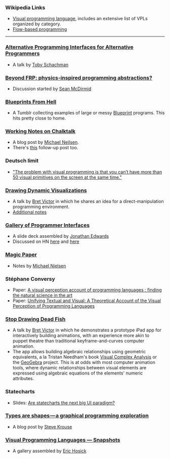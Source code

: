 ### Wikipedia Links
* [Visual programming language](https://en.wikipedia.org/wiki/Visual_programming_language), includes an extensive list of VPLs organized by category.
* [Flow-based programming](https://en.wikipedia.org/wiki/Flow-based_programming)

---

### [Alternative Programming Interfaces for Alternative Programmers](https://vimeo.com/41968528)
* A talk by [Toby Schachman](https://twitter.com/tobiaschneider)


### [Beyond FRP: physics-inspired programming abstractions?](http://lambda-the-ultimate.org/node/2913)
* Discussion started by [Sean McDirmid](https://twitter.com/seanmcdirmid18)


### [Blueprints From Hell](https://blueprintsfromhell.tumblr.com)
* A Tumblr collecting examples of large or messy [Blueprint](implementations.md#blueprint) programs. This hits pretty close to home.


### [Working Notes on Chalktalk](http://cognitivemedium.com/interfaces-1/index.html)
* A blog post by [Michael Neilsen](http://michaelnielsen.org).
* There's [this](http://cognitivemedium.com/magic_paper/index.html) follow-up post too.


### Deutsch limit
* ["The problem with visual programming is that you can’t have more than 50 visual primitives on the screen at the same time."](https://en.wikipedia.org/wiki/Deutsch_limit)


### [Drawing Dynamic Visualizations](https://vimeo.com/66085662)
* A talk by [Bret Victor](worrydream.com) in which he shares an idea for a direct-manipulation programming environment.
* [Additional notes](http://worrydream.com/DrawingDynamicVisualizationsTalkAddendum/)


### [Gallery of Programmer Interfaces](https://docs.google.com/presentation/d/1MD-CgzODFWzdpnYXr8bEgysfDmb8PDV6iCAjH5JIvaI/preview?slide=id.g1da0625f1b_0_92)
* A slide deck assembled by [Jonathan Edwards](https://twitter.com/jonathoda)
* Discussed on HN [here](https://news.ycombinator.com/item?id=16624724) and [here](https://news.ycombinator.com/item?id=14290909)


### [Magic Paper](http://cognitivemedium.com/magic_paper/)
* Notes by [Michael Nielsen](https://twitter.com/michael_nielsen)


### Stéphane Conversy
* Paper: [A visual perception account of programming languages : finding the natural science in the art](https://hal.inria.fr/hal-00737414)
* Paper: [Unifying Textual and Visual: A Theoretical Account of the Visual Perception of Programming Languages](https://dl.acm.org/citation.cfm?id=2661138)


### [Stop Drawing Dead Fish](https://vimeo.com/64895205)
* A talk by [Bret Victor](worrydream.com) in which he demonstrates a prototype iPad app for interactively building animations, with an experience more akin to puppet theatre than traditional keyframe-and-curves computer animation.
* The app allows building algebraic relationships using geometric equivalents, a la Tristan Needham's book [Visual Complex Analysis](http://usf.usfca.edu/vca/) or the [GeoGebra](https://en.wikipedia.org/wiki/GeoGebra) project. This is at odds with most computer animation tools, where dynamic relationships between visual elements are expressed using algebraic equations of the elements' numeric attributes.


### Statecharts
* Slides: [Are statecharts the next big UI paradigm?](https://news.ycombinator.com/item?id=15835005)


### [Types are shapes — a graphical programming exploration](https://medium.com/@stevekrouse/types-are-shapes-d6af1e83192f)
* A blog post by [Steve Krouse](http://futureofcoding.org)


### [Visual Programming Languages — Snapshots](http://blog.interfacevision.com/design/design-visual-progarmming-languages-snapshots/)
* A gallery assembled by [Eric Hosick](https://twitter.com/erichosick)
